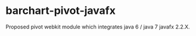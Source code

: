 barchart-pivot-javafx
=====================

Proposed pivot webkit module which integrates java 6 / java 7 javafx 2.2.X.